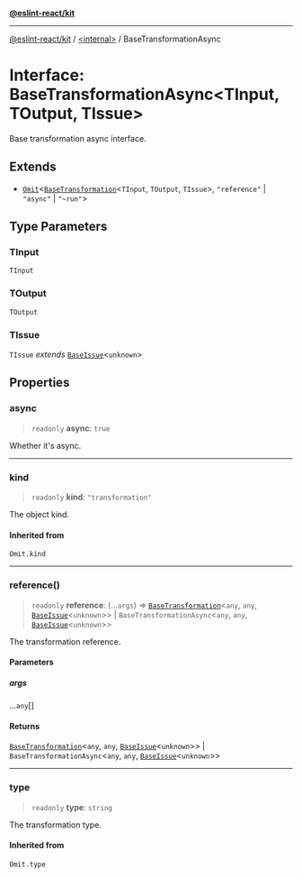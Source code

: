 [**@eslint-react/kit**](../../README.md)

***

[@eslint-react/kit](../../README.md) / [\<internal\>](../README.md) / BaseTransformationAsync

# Interface: BaseTransformationAsync\<TInput, TOutput, TIssue\>

Base transformation async interface.

## Extends

- [`Omit`](../type-aliases/Omit.md)\<[`BaseTransformation`](BaseTransformation.md)\<`TInput`, `TOutput`, `TIssue`\>, `"reference"` \| `"async"` \| `"~run"`\>

## Type Parameters

### TInput

`TInput`

### TOutput

`TOutput`

### TIssue

`TIssue` *extends* [`BaseIssue`](BaseIssue.md)\<`unknown`\>

## Properties

### async

> `readonly` **async**: `true`

Whether it's async.

***

### kind

> `readonly` **kind**: `"transformation"`

The object kind.

#### Inherited from

`Omit.kind`

***

### reference()

> `readonly` **reference**: (...`args`) => [`BaseTransformation`](BaseTransformation.md)\<`any`, `any`, [`BaseIssue`](BaseIssue.md)\<`unknown`\>\> \| `BaseTransformationAsync`\<`any`, `any`, [`BaseIssue`](BaseIssue.md)\<`unknown`\>\>

The transformation reference.

#### Parameters

##### args

...`any`[]

#### Returns

[`BaseTransformation`](BaseTransformation.md)\<`any`, `any`, [`BaseIssue`](BaseIssue.md)\<`unknown`\>\> \| `BaseTransformationAsync`\<`any`, `any`, [`BaseIssue`](BaseIssue.md)\<`unknown`\>\>

***

### type

> `readonly` **type**: `string`

The transformation type.

#### Inherited from

`Omit.type`
